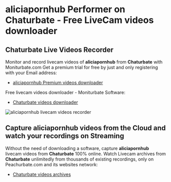 # aliciapornhub Performer on Chaturbate - Free LiveCam videos downloader

## Chaturbate Live Videos Recorder

Monitor and record livecam videos of **aliciapornhub** from **Chaturbate** with Moniturbate.com
Get a premium trial for free by just and only registering with your Email address:
* [aliciapornhub Premium videos downloader](https://moniturbate.com/request-demo-licence-key.html)

Free livecam videos downloader - Moniturbate Software:
* [Chaturbate videos downloader](https://moniturbate.com/moniturbate-download-software.html)

![aliciapornhub livecam videos recorder](https://peachurnet.com/templates/moniturbate-software.png)


## Capture aliciapornhub videos from the Cloud and watch your recordings on Streaming

Without the need of downloading a software, capture **aliciapornhub** livecam videos from **Chaturbate** 100% online.
Watch Livecam archives from **Chaturbate** unlimitedly from thousands of existing recordings, only on Peachurbate.com and its websites network:
* [Chaturbate videos archives](https://peachurnet.com/)